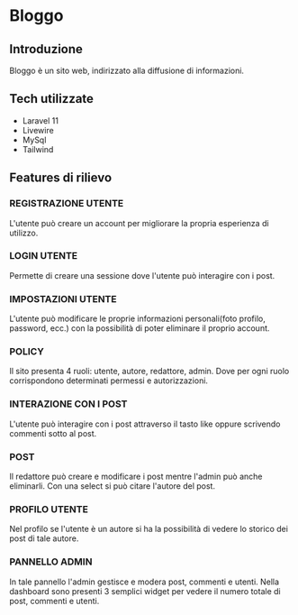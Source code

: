 # Bloggo

## Introduzione
Bloggo è un sito web, indirizzato alla diffusione di informazioni.

## Tech utilizzate
* Laravel 11
* Livewire
* MySql
* Tailwind



## Features di rilievo
### REGISTRAZIONE UTENTE
L'utente può creare un account per migliorare la propria esperienza di utilizzo.

### LOGIN UTENTE
Permette di creare una sessione dove l'utente può interagire con i post.

### IMPOSTAZIONI UTENTE
L'utente può modificare le proprie informazioni personali(foto profilo, password, ecc.) con la possibilità di poter eliminare il proprio account.

### POLICY    
Il sito presenta 4 ruoli: utente, autore, redattore, admin. Dove per ogni ruolo corrispondono determinati permessi e autorizzazioni.

### INTERAZIONE CON I POST
L'utente può interagire con i post attraverso il tasto like oppure scrivendo commenti sotto al post.

### POST
Il redattore può creare e modificare i post mentre l'admin può anche eliminarli. Con una select si può citare l'autore del post.

### PROFILO UTENTE
Nel profilo se l'utente è un autore si ha la possibilità di vedere lo storico dei post di tale autore.

### PANNELLO ADMIN  
In tale pannello l'admin gestisce e modera post, commenti e utenti. Nella dashboard sono presenti 3 semplici widget per vedere il numero totale di post, commenti e utenti.
